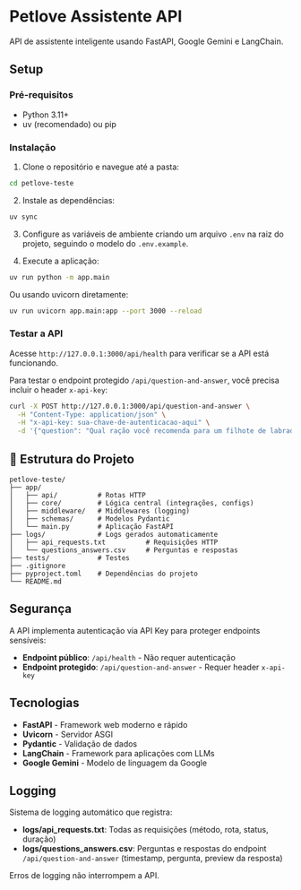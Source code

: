 # Petlove Assistente API

API de assistente inteligente usando FastAPI, Google Gemini e LangChain.

## Setup

### Pré-requisitos
- Python 3.11+
- uv (recomendado) ou pip

### Instalação

1. Clone o repositório e navegue até a pasta:
```bash
cd petlove-teste
```

2. Instale as dependências:
```bash
uv sync
```

3. Configure as variáveis de ambiente criando um arquivo `.env` na raiz do projeto, seguindo o modelo do `.env.example`.

4. Execute a aplicação:
```bash
uv run python -m app.main
```

Ou usando uvicorn diretamente:
```bash
uv run uvicorn app.main:app --port 3000 --reload
```

### Testar a API

Acesse `http://127.0.0.1:3000/api/health` para verificar se a API está funcionando.

Para testar o endpoint protegido `/api/question-and-answer`, você precisa incluir o header `x-api-key`:

```bash
curl -X POST http://127.0.0.1:3000/api/question-and-answer \
  -H "Content-Type: application/json" \
  -H "x-api-key: sua-chave-de-autenticacao-aqui" \
  -d '{"question": "Qual ração você recomenda para um filhote de labrador?"}'
```

## 📁 Estrutura do Projeto

```
petlove-teste/
├── app/
│   ├── api/          # Rotas HTTP
│   ├── core/         # Lógica central (integrações, configs)
│   ├── middleware/   # Middlewares (logging)
│   ├── schemas/      # Modelos Pydantic
│   └── main.py       # Aplicação FastAPI
├── logs/             # Logs gerados automaticamente
│   ├── api_requests.txt          # Requisições HTTP
│   └── questions_answers.csv     # Perguntas e respostas
├── tests/            # Testes
├── .gitignore
├── pyproject.toml    # Dependências do projeto
└── README.md
```

## Segurança

A API implementa autenticação via API Key para proteger endpoints sensíveis:

- **Endpoint público**: `/api/health` - Não requer autenticação
- **Endpoint protegido**: `/api/question-and-answer` - Requer header `x-api-key`

## Tecnologias

- **FastAPI** - Framework web moderno e rápido
- **Uvicorn** - Servidor ASGI
- **Pydantic** - Validação de dados
- **LangChain** - Framework para aplicações com LLMs
- **Google Gemini** - Modelo de linguagem da Google

## Logging

Sistema de logging automático que registra:
- **logs/api_requests.txt**: Todas as requisições (método, rota, status, duração)
- **logs/questions_answers.csv**: Perguntas e respostas do endpoint `/api/question-and-answer` (timestamp, pergunta, preview da resposta)

Erros de logging não interrompem a API.
